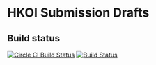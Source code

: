 # HKOI Submission Drafts
## Build status
[![Circle CI Build Status](https://img.shields.io/circleci/build/github/kcomain/hkoi_submissions?label=Circle%20CI%20build)](https://circleci.com/gh/kcomain/hkoi_submissions)
[![Build Status](https://img.shields.io/travis/kcomain/hkoi_submissions?label=Travis%20Build)](https://travis-ci.org/kcomain/hkoi_submissions)
